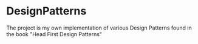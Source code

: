 # DesignPatterns
The project is my own implementation of various Design Patterns found in the book "Head First Design Patterns"
